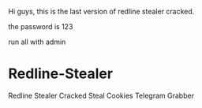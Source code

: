 Hi guys, this is the last version of redline stealer cracked.

the password is 123

run all with admin



# Redline-Stealer
Redline Stealer Cracked
Steal Cookies
Telegram
Grabber

